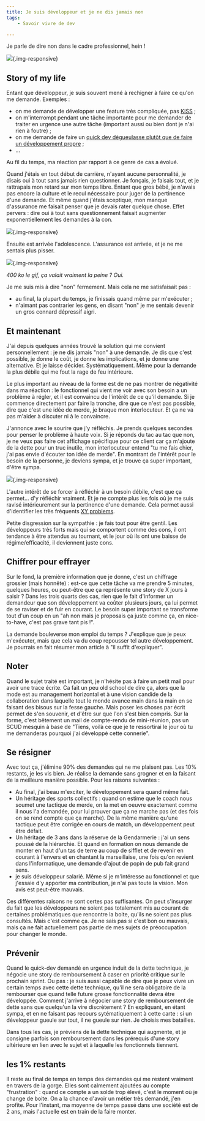 ```yaml
---
title: Je suis développeur et je ne dis jamais non
tags:
    - Savoir vivre de dev

---
```

Je parle de dire non dans le cadre professionnel, hein !

![](/images/never-say-no-to-panda.jpg){.img-responsive}

<!--more-->

## Story of my life

Entant que développeur, je suis souvent mené à rechigner à faire ce qu'on me demande. Exemples :

* on me demande de développer une feature très compliquée, pas [KISS](http://agileandfamily.blogspot.fr/2012/05/keep-it-simple-stupid.html) ;
* on m'interrompt pendant une tâche importante pour me demander de traiter en urgence une autre tâche (important aussi ou bien dont je n'ai rien à foutre) ;
* on me demande de faire un [quick dev dégueulasse plutôt que de faire un développement propre](http://www.commitstrip.com/en/2016/04/13/quick-fix/) ;
* ...

Au fil du temps, ma réaction par rapport à ce genre de cas a évolué.

Quand j'étais en tout début de carrière, n'ayant aucune personnalité, je disais oui à tout sans jamais rien questionner. Je fonçais, je faisais tout, et je rattrapais mon retard sur mon temps libre. Entant que gros bébé, je n'avais pas encore la culture et le recul nécessaire pour juger de la pertinence d'une demande. Et même quand j'étais sceptique, mon manque d'assurance me faisait penser que je devais rater quelque chose. Effet pervers : dire oui à tout sans questionnement faisait augmenter exponentiellement les demandes à la con.

![](/images/no-idea-what-im-doing.jpg){.img-responsive}

Ensuite est arrivée l'adolescence. L'assurance est arrivée, et je ne me sentais plus pisser.


![](/images/cat-gun.gif){.img-responsive}

*400 ko le gif, ça valait vraiment la peine ? Oui.*

Je me suis mis à dire "non" fermement. Mais cela ne me satisfaisait pas :

* au final, la plupart du temps, je finissais quand même par m'exécuter ;
* n'aimant pas contrarier les gens, en disant "non" je me sentais devenir un gros connard dépressif aigri.

## Et maintenant

J'ai depuis quelques années trouvé la solution qui me convient personnellement : je ne dis jamais "non" à une demande. Je dis que c'est possible, je donne le coût, je donne les implications, et je donne une alternative. Et je laisse décider. Systématiquement. Même pour la demande la plus débile qui me fout la rage de feu intérieure.

Le plus important au niveau de la forme est de ne pas montrer de négativité dans ma réaction : le fonctionnel qui vient me voir avec son besoin a un problème à régler, et il est convaincu de l'intérêt de ce qu'il demande. Si je commence directement par faire la tronche, dire que ce n'est pas possible, dire que c'est une idée de merde, je braque mon interlocuteur. Et ça ne va pas m'aider à discuter ni à le convaincre.

J'annonce avec le sourire que j'y réfléchis. Je prends quelques secondes pour penser le problème à haute voix. Si je réponds du tac au tac que non, je ne veux pas faire cet affichage spécifique pour ce client car ça m'ajoute de la dette pour un truc inutile, mon interlocuteur entend "tu me fais chier, j'ai pas envie d'écouter ton idée de merde". En montrant de l'intérêt pour le besoin de la personne, je deviens sympa, et je trouve ça super important, d'être sympa.

![](/images/grosbisou.jpg){.img-responsive}

L'autre intérêt de se forcer à réfléchir à un besoin débile, c'est que ça permet... d'y réfléchir vraiment. Et je ne compte plus les fois où je me suis ravisé intérieurement sur la pertinence d'une demande. Cela permet aussi d'identifier les très fréquents <a href="http://xyproblem.info/">XY problems</a>.

Petite disgression sur la sympathie : je fais tout pour être gentil. Les développeurs très forts mais qui se comportent comme des cons, il ont tendance à être attendus au tournant, et le jour où ils ont une baisse de régime/efficacité, il deviennent juste cons.

## Chiffrer pour effrayer

Sur le fond, la première information que je donne, c'est un chiffrage grossier (mais honnête) : est-ce que cette tâche va me prendre 5 minutes, quelques heures, ou peut-être que ça représente une story de X jours à saisir ? Dans les trois quarts des cas, rien que le fait d'informer un demandeur que son développement va coûter plusieurs jours, ça lui permet de se raviser et de fuir en courant. Le besoin super important se transforme tout d'un coup en un "ah non mais je proposais ça juste comme ça, en nice-to-have, c'est pas grave tant pis !".

La demande bouleverse mon emploi du temps ? J'explique que je peux m'exécuter, mais que cela va du coup repousser tel autre développement. Je pourrais en fait résumer mon article à "il suffit d'expliquer".

## Noter

Quand le sujet traité est important, je n'hésite pas à faire un petit mail pour avoir une trace écrite. Ca fait un peu old school de dire ça, alors que la mode est au management horizontal et à une vision candide de la collaboration dans laquelle tout le monde avance main dans la main en se faisant des bisous sur la fesse gauche. Mais poser les choses par écrit permet de s'en souvenir, et d'être sur que l'on s'est bien compris. Sur la forme, c'est bêtement un mail de compte-rendu de mini-réunion, pas un SCUD mesquin à base de "Tiens, voilà ce que je te ressortirai le jour où tu me demanderas pourquoi j'ai développé cette connerie".

## Se résigner

Avec tout ça, j'élimine 90% des demandes qui ne me plaisent pas. Les 10% restants, je les vis bien. Je réalise la demande sans grogner et en la faisant de la meilleure manière possible. Pour les raisons suivantes :

* Au final, j'ai beau m'exciter, le développement sera quand même fait.
* Un héritage des sports collectifs : quand on estime que le coach nous soumet une tactique de merde, on la met en oeuvre exactement comme il nous l'a demandée, pour lui prouver que ça ne marche pas (et des fois on se rend compte que ça marche). De la même manière qu'une tactique peut être corrigée en cours de match, un développement peut être défait.
* Un héritage de 3 ans dans la réserve de la Gendarmerie : j'ai un sens poussé de la hiérarchie. Et quand en formation on nous demande de monter en haut d'un tas de terre au coup de sifflet et de revenir en courant à l'envers et en chantant la marseillaise, une fois qu'on revient dans l'informatique, une demande d'ajout de popin de pub fait grand sens.
* je suis développeur salarié. Même si je m'intéresse au fonctionnel et que j'essaie d'y apporter ma contribution, je n'ai pas toute la vision. Mon avis est peut-être mauvais.

Ces différentes raisons ne sont certes pas suffisantes. On peut s'insurger du fait que les développeurs ne soient pas totalement mis au courant de certaines problématiques que rencontre la boite, qu'ils ne soient pas plus consultés. Mais c'est comme ça. Je ne sais pas si c'est bon ou mauvais, mais ça ne fait actuellement pas partie de mes sujets de préoccupation pour changer le monde.

## Prévenir

Quand le quick-dev demandé en urgence induit de la dette technique, je négocie une story de remboursement à caser en priorité critique sur le prochain sprint. Ou pas : je suis aussi capable de dire que je peux vivre un certain temps avec cette dette technique, qu'il ne sera obligatoire de la rembourser que quand telle future grosse fonctionnalité devra être développée. Comment j'arrive à négocier une story de remboursement de dette sans que quelqu'un la vire discrètement ? En expliquant, en étant sympa, et en ne faisant pas recours sytématiquement à cette carte : si un développeur gueule sur tout, il ne gueule sur rien. Je choisis mes batailles.

Dans tous les cas, je préviens de la dette technique qui augmente, et je consigne parfois son remboursement dans les prérequis d'une story ultérieure en lien avec le sujet et à laquelle les fonctionnels tiennent.

## les 1% restants

Il reste au final de temps en temps des demandes qui me restent vraiment en travers de la gorge. Elles sont calmement ajoutées au compte "frustration" : quand ce compte a un solde trop élevé, c'est le moment où je change de boite. On a la chance d'avoir un métier très demandé, j'en profite. Pour l'instant, ma moyenne de temps passé dans une société est de 2 ans, mais l'actuelle est en train de la faire monter.
